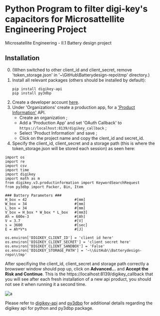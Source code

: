 Python Program to filter digi-key's capacitors for Microsattellite Engineering Project 
=================================
Microsatellite Engineering - II.1 Battery design project


## Installation
0. (When switched to other client_id and client_secret, remove 'token_storage.json' in '~\GitHub\Batterydesign-repo\tmp' directory.)
1. Install all relevant packages (others should be installed by default):
   ```
   pip install digikey-api
   pip install py3dbp
   ```
2. Create a developer account [here](https://developer.digikey.com/). 
3. Under 'Organizations' create a production app, for a ['Product Information'](https://developer.digikey.com/products/product-information) API.
   * Create an organization ;
   * Add a 'Production App' and set 'OAuth Callback' to ``` https://localhost:8139/digikey_callback ``` ;
   * Select 'Product Information' and save ;
   * Click on the project name and copy the clent_id and secret_id.
4. Specify the client_id, client_secret and a storage path (this is where the token_storage.json will be stored each session) as seen here:

```
import os
import re
import csv
import time
import digikey
import math as m
from digikey.v3.productinformation import KeywordSearchRequest
from py3dbp import Packer, Bin, Item 

### Battery Parameters ###
H_box = 42                      #[mm]
W_box = 34                      #[mm]
L_box = 34                      #[mm]
V_box = H_box * W_box * L_box   #[mm3]
Ah = 600e-3                     #[Ah]
V = 3.7                         #[V]
s = 3600                        #[sec]
E = Ah*V*s                      #[J]

os.environ['DIGIKEY_CLIENT_ID'] = 'client id here'
os.environ['DIGIKEY_CLIENT_SECRET'] = 'client secret here'
os.environ['DIGIKEY_CLIENT_SANDBOX'] = 'False'
os.environ['DIGIKEY_STORAGE_PATH'] = '~\\GitHub\\Batterydesign-repo\\tmp'
```

After specifiying the client_id, client_secret and storage path correctly a browswer window should pop up, click on **Advanced...** and **Accept the Risk and Continue**. This is the https://localhost:8139/digikey_callback that you will see after each fresh installation of a new api product, you should not see it when running it a second time.

![a](https://i.imgur.com/hfGojmW.png)


Please refer to [digikey-api](https://github.com/peeter123/digikey-api) and [py3dbp](https://github.com/enzoruiz/3dbinpacking) for additional details regarding the digikey api for python and py3dbp package.

